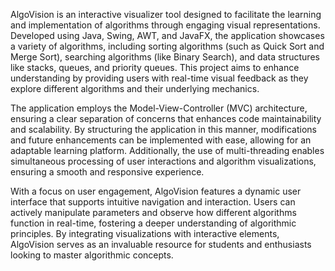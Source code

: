 AlgoVision is an interactive visualizer tool designed to facilitate the learning and implementation of algorithms through engaging visual representations. Developed using Java, Swing, AWT, and JavaFX, the application showcases a variety of algorithms, including sorting algorithms (such as Quick Sort and Merge Sort), searching algorithms (like Binary Search), and data structures like stacks, queues, and priority queues. This project aims to enhance understanding by providing users with real-time visual feedback as they explore different algorithms and their underlying mechanics.

The application employs the Model-View-Controller (MVC) architecture, ensuring a clear separation of concerns that enhances code maintainability and scalability. By structuring the application in this manner, modifications and future enhancements can be implemented with ease, allowing for an adaptable learning platform. Additionally, the use of multi-threading enables simultaneous processing of user interactions and algorithm visualizations, ensuring a smooth and responsive experience.

With a focus on user engagement, AlgoVision features a dynamic user interface that supports intuitive navigation and interaction. Users can actively manipulate parameters and observe how different algorithms function in real-time, fostering a deeper understanding of algorithmic principles. By integrating visualizations with interactive elements, AlgoVision serves as an invaluable resource for students and enthusiasts looking to master algorithmic concepts.
